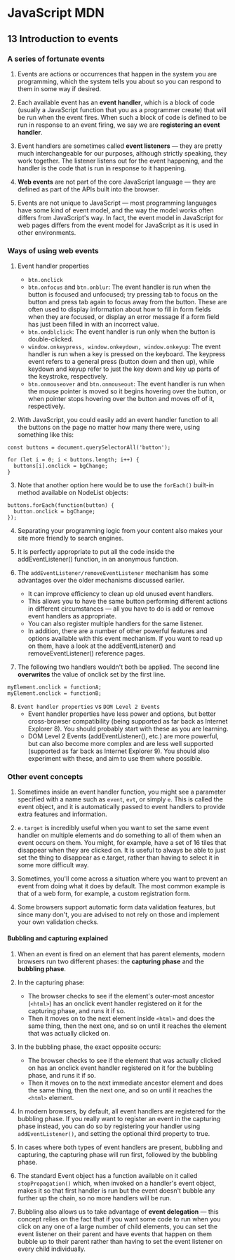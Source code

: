 # JavaScript MDN

## 13 Introduction to events

### A series of fortunate events

1. Events are actions or occurrences that happen in the system you are programming, which the system tells you about so you can respond to them in some way if desired.

2. Each available event has an **event handler**, which is a block of code (usually a JavaScript function that you as a programmer create) that will be run when the event fires. When such a block of code is defined to be run in response to an event firing, we say we are **registering an event handler**.

3. Event handlers are sometimes called **event listeners** — they are pretty much interchangeable for our purposes, although strictly speaking, they work together. The listener listens out for the event happening, and the handler is the code that is run in response to it happening.

4. **Web events** are not part of the core JavaScript language — they are defined as part of the APIs built into the browser.

5. Events are not unique to JavaScript — most programming languages have some kind of event model, and the way the model works often differs from JavaScript's way. In fact, the event model in JavaScript for web pages differs from the event model for JavaScript as it is used in other environments.

### Ways of using web events

1. Event handler properties
    - `btn.onclick`
    - `btn.onfocus` and `btn.onblur`: The event handler is run when the button is focused and unfocused; try pressing tab to focus on the button and press tab again to focus away from the button. These are often used to display information about how to fill in form fields when they are focused, or display an error message if a form field has just been filled in with an incorrect value.
    - `btn.ondblclick`: The event handler is run only when the button is double-clicked.
    - `window.onkeypress, window.onkeydown, window.onkeyup`: The event handler is run when a key is pressed on the keyboard. The keypress event refers to a general press (button down and then up), while keydown and keyup refer to just the key down and key up parts of the keystroke, respectively.
    - `btn.onmouseover` and `btn.onmouseout`: The event handler is run when the mouse pointer is moved so it begins hovering over the button, or when pointer stops hovering over the button and moves off of it, respectively.

2. With JavaScript, you could easily add an event handler function to all the buttons on the page no matter how many there were, using something like this:
```
const buttons = document.querySelectorAll('button');

for (let i = 0; i < buttons.length; i++) {
  buttons[i].onclick = bgChange;
}
```

3. Note that another option here would be to use the `forEach()` built-in method available on NodeList objects:
```
buttons.forEach(function(button) {
  button.onclick = bgChange;
});
```

4. Separating your programming logic from your content also makes your site more friendly to search engines.

5. It is perfectly appropriate to put all the code inside the addEventListener() function, in an anonymous function.

6. The `addEventListener/removeEventListener` mechanism has some advantages over the older mechanisms discussed earlier.
    - It can improve efficiency to clean up old unused event handlers.
    - This allows you to have the same button performing different actions in different circumstances — all you have to do is add or remove event handlers as appropriate.
    - You can also register multiple handlers for the same listener.
    - In addition, there are a number of other powerful features and options available with this event mechanism. If you want to read up on them, have a look at the addEventListener() and removeEventListener() reference pages.

7. The following two handlers wouldn't both be applied. The second line **overwrites** the value of onclick set by the first line.
```
myElement.onclick = functionA;
myElement.onclick = functionB;
```

8. `Event handler properties` vs `DOM Level 2 Events`
    - Event handler properties have less power and options, but better cross-browser compatibility (being supported as far back as Internet Explorer 8). You should probably start with these as you are learning.
    - DOM Level 2 Events (addEventListener(), etc.) are more powerful, but can also become more complex and are less well supported (supported as far back as Internet Explorer 9). You should also experiment with these, and aim to use them where possible.

### Other event concepts

1. Sometimes inside an event handler function, you might see a parameter specified with a name such as `event`, `evt`, or simply `e`. This is called the event object, and it is automatically passed to event handlers to provide extra features and information.

2. `e.target` is incredibly useful when you want to set the same event handler on multiple elements and do something to all of them when an event occurs on them. You might, for example, have a set of 16 tiles that disappear when they are clicked on. It is useful to always be able to just set the thing to disappear as e.target, rather than having to select it in some more difficult way.

3. Sometimes, you'll come across a situation where you want to prevent an event from doing what it does by default. The most common example is that of a web form, for example, a custom registration form.

4. Some browsers support automatic form data validation features, but since many don't, you are advised to not rely on those and implement your own validation checks.

#### Bubbling and capturing explained

1. When an event is fired on an element that has parent elements, modern browsers run two different phases: the **capturing phase** and the **bubbling phase**.

2. In the capturing phase:
    - The browser checks to see if the element's outer-most ancestor (`<html>`) has an onclick event handler registered on it for the capturing phase, and runs it if so.
    - Then it moves on to the next element inside `<html>` and does the same thing, then the next one, and so on until it reaches the element that was actually clicked on.

3. In the bubbling phase, the exact opposite occurs:
    - The browser checks to see if the element that was actually clicked on has an onclick event handler registered on it for the bubbling phase, and runs it if so.
    - Then it moves on to the next immediate ancestor element and does the same thing, then the next one, and so on until it reaches the `<html>` element.

4. In modern browsers, by default, all event handlers are registered for the bubbling phase. If you really want to register an event in the capturing phase instead, you can do so by registering your handler using `addEventListener()`, and setting the optional third property to true.

5. In cases where both types of event handlers are present, bubbling and capturing, the capturing phase will run first, followed by the bubbling phase.

6. The standard Event object has a function available on it called `stopPropagation()` which, when invoked on a handler's event object, makes it so that first handler is run but the event doesn't bubble any further up the chain, so no more handlers will be run.

7. Bubbling also allows us to take advantage of **event delegation** — this concept relies on the fact that if you want some code to run when you click on any one of a large number of child elements, you can set the event listener on their parent and have events that happen on them bubble up to their parent rather than having to set the event listener on every child individually.
